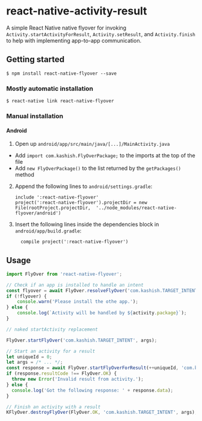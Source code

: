 # react-native-activity-result

A simple React Native native flyover for invoking `Activity.startActivityForResult`, `Activity.setResult`, and `Activity.finish` to help with implementing app-to-app communication.

## Getting started

`$ npm install react-native-flyover --save`

### Mostly automatic installation

`$ react-native link react-native-flyover`

### Manual installation

#### Android

1. Open up `android/app/src/main/java/[...]/MainActivity.java`
  - Add `import com.kashish.FlyOverPackage;` to the imports at the top of the file
  - Add `new FlyOverPackage()` to the list returned by the `getPackages()` method
2. Append the following lines to `android/settings.gradle`:
  	```
  	include ':react-native-flyover'
  	project(':react-native-flyover').projectDir = new File(rootProject.projectDir, 	'../node_modules/react-native-flyover/android')
  	```
3. Insert the following lines inside the dependencies block in `android/app/build.gradle`:
  	```
      compile project(':react-native-flyover')
  	```

## Usage
```javascript
import FlyOver from 'react-native-flyover';

// Check if an app is installed to handle an intent
const flyover = await FlyOver.resolveFlyOver('com.kashish.TARGET_INTENT');
if (!flyover) {
	console.warn('Please install the othe app.');
} else {
	console.log(`Activity will be handled by ${activity.package}`);
}

// naked startActivity replacement

FlyOver.startFlyOver('com.kashish.TARGET_INTENT', args);

// Start an activity for a result
let uniqueId = 0;
let args = /* ... */;
const response = await FlyOver.startFlyOverForResult(++uniqueId, 'com.kashish.TARGET_INTENT', args);
if (response.resultCode !== FlyOver.OK) {
  throw new Error('Invalid result from activity.');
} else {
  console.log('Got the following response: ' + response.data);
}

// Finish an activity with a result
KFlyOver.destroyFlyOver(FlyOver.OK, 'com.kashish.TARGET_INTENT', args);
```
